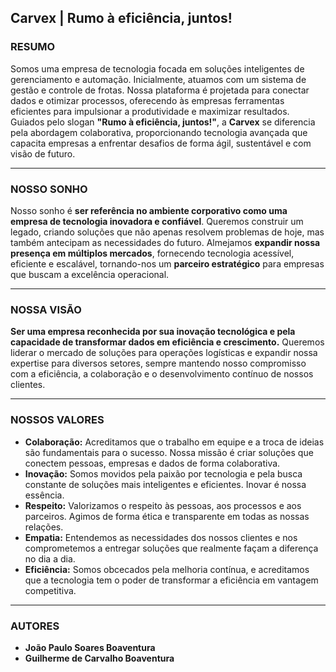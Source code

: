 ## Carvex | Rumo à eficiência, juntos!

### RESUMO

Somos uma empresa de tecnologia focada em soluções inteligentes de gerenciamento e automação. Inicialmente, atuamos com um sistema de gestão e controle de frotas. Nossa plataforma é projetada para conectar dados e otimizar processos, oferecendo às empresas ferramentas eficientes para impulsionar a produtividade e maximizar resultados. Guiados pelo slogan **"Rumo à eficiência, juntos!"**, a **Carvex** se diferencia pela abordagem colaborativa, proporcionando tecnologia avançada que capacita empresas a enfrentar desafios de forma ágil, sustentável e com visão de futuro.

---

### NOSSO SONHO

Nosso sonho é **ser referência no ambiente corporativo como uma empresa de tecnologia inovadora e confiável**. Queremos construir um legado, criando soluções que não apenas resolvem problemas de hoje, mas também antecipam as necessidades do futuro. Almejamos **expandir nossa presença em múltiplos mercados**, fornecendo tecnologia acessível, eficiente e escalável, tornando-nos um **parceiro estratégico** para empresas que buscam a excelência operacional.

---

### NOSSA VISÃO

**Ser uma empresa reconhecida por sua inovação tecnológica e pela capacidade de transformar dados em eficiência e crescimento.** Queremos liderar o mercado de soluções para operações logísticas e expandir nossa expertise para diversos setores, sempre mantendo nosso compromisso com a eficiência, a colaboração e o desenvolvimento contínuo de nossos clientes.

---

### NOSSOS VALORES

- **Colaboração:** Acreditamos que o trabalho em equipe e a troca de ideias são fundamentais para o sucesso. Nossa missão é criar soluções que conectem pessoas, empresas e dados de forma colaborativa.
- **Inovação:** Somos movidos pela paixão por tecnologia e pela busca constante de soluções mais inteligentes e eficientes. Inovar é nossa essência.
- **Respeito:** Valorizamos o respeito às pessoas, aos processos e aos parceiros. Agimos de forma ética e transparente em todas as nossas relações.
- **Empatia:** Entendemos as necessidades dos nossos clientes e nos comprometemos a entregar soluções que realmente façam a diferença no dia a dia.
- **Eficiência:** Somos obcecados pela melhoria contínua, e acreditamos que a tecnologia tem o poder de transformar a eficiência em vantagem competitiva.

---

### AUTORES

- **João Paulo Soares Boaventura**
- **Guilherme de Carvalho Boaventura**
